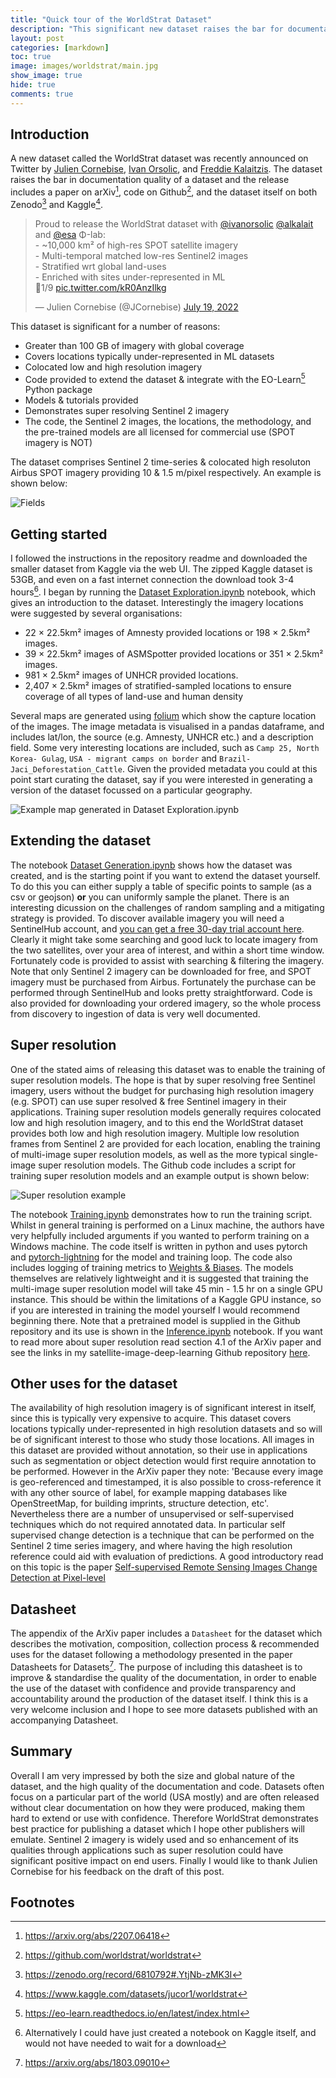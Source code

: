 ```yaml
---
title: "Quick tour of the WorldStrat Dataset"
description: "This significant new dataset raises the bar for documentation quality"
layout: post
categories: [markdown]
toc: true
image: images/worldstrat/main.jpg
show_image: true
hide: true
comments: true
---
```


## Introduction
A new dataset called the WorldStrat dataset was recently announced on Twitter by [Julien Cornebise](https://twitter.com/JCornebise), [Ivan Orsolic](https://twitter.com/ivanorsolic), and [Freddie Kalaitzis](https://twitter.com/alkalait). The dataset raises the bar in documentation quality of a dataset and the release includes a paper on arXiv[^1], code on Github[^2], and the dataset itself on both Zenodo[^3] and Kaggle[^4]. 

<blockquote class="twitter-tweet tw-align-center"><p lang="en" dir="ltr">Proud to release the WorldStrat dataset with <a href="https://twitter.com/ivanorsolic?ref_src=twsrc%5Etfw">@ivanorsolic</a> <a href="https://twitter.com/alkalait?ref_src=twsrc%5Etfw">@alkalait</a> and <a href="https://twitter.com/esa?ref_src=twsrc%5Etfw">@esa</a> Φ-lab:<br>- ~10,000 km² of high-res SPOT satellite imagery<br>- Multi-temporal matched low-res Sentinel2 images<br>- Stratified wrt global land-uses<br>- Enriched with sites under-represented in ML<br>🧵1/9 <a href="https://t.co/kR0AnzIlkg">pic.twitter.com/kR0AnzIlkg</a></p>&mdash; Julien Cornebise (@JCornebise) <a href="https://twitter.com/JCornebise/status/1549356696664956928?ref_src=twsrc%5Etfw">July 19, 2022</a></blockquote> <script async src="https://platform.twitter.com/widgets.js" charset="utf-8"></script>

This dataset is significant for a number of reasons:

- Greater than 100 GB of imagery with global coverage
- Covers locations typically under-represented in ML datasets
- Colocated low and high resolution imagery
- Code provided to extend the dataset & integrate with the EO-Learn[^5] Python package
- Models & tutorials provided
- Demonstrates super resolving Sentinel 2 imagery
- The code, the Sentinel 2 images, the locations, the methodology, and the pre-trained models are all licensed for commercial use (SPOT imagery is NOT)

The dataset comprises Sentinel 2 time-series & colocated high resoluton Airbus SPOT imagery providing 10 & 1.5 m/pixel respectively. An example is shown below:

![](https://raw.githubusercontent.com/robmarkcole/blog/master/images/worldstrat/fields.jpg "Fields" )

## Getting started
I followed the instructions in the repository readme and downloaded the smaller dataset from Kaggle via the web UI. The zipped Kaggle dataset is 53GB, and even on a fast internet connection the download took 3-4 hours[^6]. I began by running the [Dataset Exploration.ipynb](https://github.com/worldstrat/worldstrat/blob/main/Dataset%20Exploration.ipynb) notebook, which gives an introduction to the dataset. Interestingly the imagery locations were suggested by several organisations:

- 22 × 22.5km² images of Amnesty provided locations or 198 × 2.5km² images.
- 39 × 22.5km² images of ASMSpotter provided locations or 351 × 2.5km² images.
- 981 × 2.5km² images of UNHCR provided locations.
- 2,407 × 2.5km² images of stratified-sampled locations to ensure coverage of all types of land-use and human density

Several maps are generated using [folium](http://python-visualization.github.io/folium/) which show the capture location of the images. The image metadata is visualised in a pandas dataframe, and includes lat/lon, the source (e.g. Amnesty, UNHCR etc.) and a description field. Some very interesting locations are included, such as `Camp 25, North Korea- Gulag`, `USA - migrant camps on border` and `Brazil-Jaci_Deforestation_Cattle`. Given the provided metadata you could at this point start curating the dataset, say if you were interested in generating a version of the dataset focussed on a particular geography.

![](https://raw.githubusercontent.com/robmarkcole/blog/master/images/worldstrat/map.jpg "Example map generated in Dataset Exploration.ipynb" )

## Extending the dataset
The notebook [Dataset Generation.ipynb](https://github.com/worldstrat/worldstrat/blob/main/Dataset%20Generation.ipynb) shows how the dataset was created, and is the starting point if you want to extend the dataset yourself. To do this you can either supply a table of specific points to sample (as a csv or geojson) **or** you can uniformly sample the planet. There is an interesting dicussion on the challenges of random sampling and a mitigating strategy is provided. To discover available imagery you will need a SentinelHub account, and [you can get a free 30-day trial account here](https://www.sentinel-hub.com/trial). Clearly it might take some searching and good luck to locate imagery from the two satellites, over your area of interest, and within a short time window. Fortunately code is provided to assist with searching & filtering the imagery. Note that only Sentinel 2 imagery can be downloaded for free, and SPOT imagery must be purchased from Airbus. Fortunately the purchase can be performed through SentinelHub and looks pretty straightforward. Code is also provided for downloading your ordered imagery, so the whole process from discovery to ingestion of data is very well documented.

## Super resolution
One of the stated aims of releasing this dataset was to enable the training of super resolution models. The hope is that by super resolving free Sentinel imagery, users without the budget for purchasing high resolution imagery (e.g. SPOT) can use super resolved & free Sentinel imagery in their applications. Training super resolution models generally requires colocated low and high resolution imagery, and to this end the WorldStrat dataset provides both low and high resolution imagery. Multiple low resolution frames from Sentinel 2 are provided for each location, enabling the training of multi-image super resolution models, as well as the more typical single-image super resolution models. The Github code includes a script for training super resolution models and an example output is shown below:

![](https://raw.githubusercontent.com/robmarkcole/blog/master/images/worldstrat/SR.jpg "Super resolution example" )

The notebook [Training.ipynb](https://github.com/worldstrat/worldstrat/blob/main/Training.ipynb) demonstrates how to run the training script. Whilst in general training is performed on a Linux machine, the authors have very helpfully included arguments if you wanted to perform training on a Windows machine. The code itself is written in python and uses pytorch and [pytorch-lightning](https://www.pytorchlightning.ai/) for the model and training loop. The code also includes logging of training metrics to [Weights & Biases](https://wandb.ai/site). The models themselves are relatively lightweight and it is suggested that training the multi-image super resolution model will take 45 min - 1.5 hr on a single GPU instance. This should be within the limitations of a Kaggle GPU instance, so if you are interested in training the model yourself I would recommend beginning there. Note that a pretrained model is supplied in the Github repository and its use is shown in the [Inference.ipynb](https://github.com/worldstrat/worldstrat/blob/main/Inference.ipynb) notebook. If you want to read more about super resolution read section 4.1 of the ArXiv paper and see the links in my satellite-image-deep-learning Github repository [here](https://github.com/robmarkcole/satellite-image-deep-learning#super-resolution).

## Other uses for the dataset
The availability of high resolution imagery is of significant interest in itself, since this is typically very expensive to acquire. This dataset covers locations typically under-represented in high resolution datasets and so will be of significant interest to those who study those locations. All images in this dataset are provided without annotation, so their use in applications such as segmentation or object detection would first require annotation to be performed. However in the ArXiv paper they note: 'Because every image is geo-referenced and timestamped, it is also possible to cross-reference it with any other source of label, for example mapping databases like OpenStreetMap, for building imprints, structure detection, etc'. Nevertheless there are a number of unsupervised or self-supervised techniques which do not required annotated data. In particular self supervised change detection is a technique that can be performed on the Sentinel 2 time series imagery, and where having the high resolution reference could aid with evaluation of predictions. A good introductory read on this topic is the paper [Self-supervised Remote Sensing Images Change Detection at Pixel-level](https://arxiv.org/abs/2105.08501v2)

## Datasheet
The appendix of the ArXiv paper includes a `Datasheet` for the dataset which describes the motivation, composition, collection process & recommended uses for the dataset following a methodology presented in the paper Datasheets for Datasets[^7]. The purpose of including this datasheet is to improve & standardise the quality of the documentation, in order to enable the use of the dataset with confidence and provide transparency and accountability around the production of the dataset itself. I think this is a very welcome inclusion and I hope to see more datasets published with an accompanying Datasheet.

## Summary
Overall I am very impressed by both the size and global nature of the dataset, and the high quality of the documentation and code. Datasets often focus on a particular part of the world (USA mostly) and are often released without clear documentation on how they were produced, making them hard to extend or use with confidence. Therefore WorldStrat demonstrates best practice for publishing a dataset which I hope other publishers will emulate. Sentinel 2 imagery is widely used and so enhancement of its qualities through applications such as super resolution could have significant positive impact on end users. Finally I would like to thank Julien Cornebise for his feedback on the draft of this post.

## Footnotes
[^1]: https://arxiv.org/abs/2207.06418
[^2]: https://github.com/worldstrat/worldstrat
[^3]: https://zenodo.org/record/6810792#.YtjNb-zMK3I
[^4]: https://www.kaggle.com/datasets/jucor1/worldstrat
[^5]: https://eo-learn.readthedocs.io/en/latest/index.html
[^6]: Alternatively I could have just created a notebook on Kaggle itself, and would not have needed to wait for a download
[^7]: https://arxiv.org/abs/1803.09010

